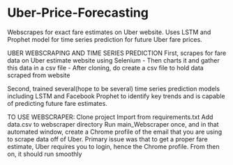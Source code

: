# Uber-Price-Forecasting
Webscrapes for exact fare estimates on Uber website. Uses LSTM and Prophet model for time series prediction for future Uber fare prices.

UBER WEBSCRAPING AND TIME SERIES PREDICTION
First, scrapes for fare data on Uber estimate website using Selenium - Then charts it and gather this data in a csv file - After cloning, do create a csv file to hold data scraped from website

Second, trained several(hope to be several) time series prediction models including LSTM and Facebook Prophet to identify key trends and is capable of predicting future fare estimates.

TO USE WEBSCRAPER:
Clone project
Import from requirements.txt
Add data.csv to webscraper directory
Run main_Webscraper once, and in that automated window, create a Chrome profile of the email that you are using to scrape data off of Uber.
Primary issue was that to get a proper fare estimate, Uber requires you to login, hence the Chrome profile.
From then on, it should run smoothly
